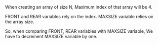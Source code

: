 When creating an array of size N,
Maximum index of that array will be 4.

FRONT and REAR variables rely on the index.
MAXSIZE variable relies on the array size.

So, when comparing FRONT, REAR variables with MAXSIZE variable,
We have to decrement MAXSIZE variable by one.